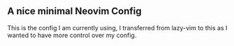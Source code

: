 ## A nice minimal Neovim Config

This is the config I am currently using, I transferred from lazy-vim to this as I wanted to have more control over my config.
